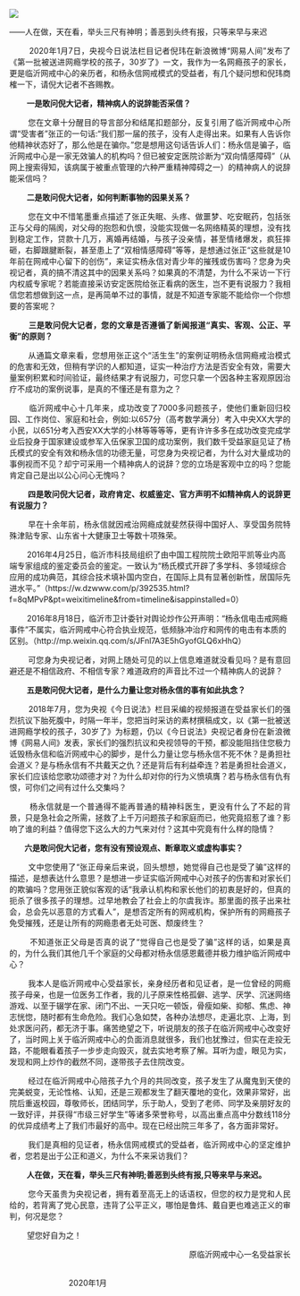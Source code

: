 <p><img src="https://www.iaders.com/wp-content/uploads/2020/03/ed95f-0067hHJjly1gaztmyf6bwj30gg099afi.jpg"></p>
<div class="preface">——人在做，天在看，举头三尺有神明；善恶到头终有报，只等来早与来迟</div>
<p><span id="more-8862"></span></p>
<div class="WB_editor_iframe_new">
<p align="justify">​​&nbsp; &nbsp; &nbsp; &nbsp; 2020年1月7日，央视今日说法栏目记者倪玮在新浪微博“网易人间”发布了《第一批被送进网瘾学校的孩子，30岁了》一文，我作为一名网瘾孩子的家长，更是临沂网戒中心的亲历者，和杨永信网戒模式的受益者，有几个疑问想和倪玮商榷一下，请倪大记者不吝赐教。</p>
<p align="justify">&nbsp; &nbsp; &nbsp; &nbsp;<b> 一是敢问倪大记者，精神病人的说辞能否采信？</b></p>
<p align="justify">&nbsp; &nbsp; &nbsp; &nbsp; 您在文章十分醒目的导言部分和结尾扣题部分，反复引用了临沂网戒中心所谓“受害者”张正的一句话:“我们那一届的孩子，没有人走得出来。如果有人告诉你他精神状态好了，那么他是在骗你。”您是想用这句话告诉人们：杨永信是骗子，临沂网戒中心是一家无效骗人的机构吗？但已被安定医院诊断为“双向情感障碍”（从网上搜索得知，该病属于被重点管理的六种严重精神障碍之一）的精神病人的说辞能采信吗？</p>
<p align="justify">&nbsp; &nbsp; &nbsp; &nbsp;<b> 二是敢问倪大记者，如何判断事物的因果关系？</b></p>
<p align="justify">&nbsp; &nbsp; &nbsp; &nbsp; 您在文中不惜笔墨重点描述了张正失眠、头疼、做噩梦、吃安眠药，包括张正与父母的隔阂，对父母的抱怨和仇恨，没能实现做一名网络精英的理想，没有找到稳定工作，贷款十几万，离婚再结婚，与孩子没亲情，甚至情绪爆发，疯狂摔砸，右脚跟腱断裂，甚至患上了“双相情感障碍”等等，是想通过张正“这些就是10年前在网戒中心留下的创伤”，来证实杨永信对青少年的摧残或伤害吗？您身为央视记者，真的搞不清这其中的因果关系吗？如果真的不清楚，为什么不采访一下行内权威专家呢？若能直接采访安定医院给张正看病的医生，岂不更有说服力？我相信您若想做到这一点，是再简单不过的事情，就是不知道专家能不能给你一个你想要的答案呢？</p>
<p align="justify">&nbsp; &nbsp; &nbsp; &nbsp;<b> 三是敢问倪大记者，您的文章是否遵循了新闻报道“真实、客观、公正、平衡”的原则？</b></p>
<p align="justify">&nbsp; &nbsp; &nbsp; &nbsp; 从通篇文章来看，您想用张正这个“活生生”的案例证明杨永信网瘾戒治模式的危害和无效，但稍有学识的人都知道，证实一种治疗方法是否安全有效，需要大量案例积累和时间验证，最终结果才有说服力，可您只拿一个因各种主客观原因治疗不成功的案例说事，是真的不懂还是有意为之？</p>
<p align="justify">&nbsp; &nbsp; &nbsp; &nbsp; 临沂网戒中心十几年来，成功改变了7000多问题孩子，使他们重新回归校园、工作岗位、家庭和社会，例如:以657分（高考数学满分）考入中央XX大学的小民，以651分考入西安XX大学的小林等等等等，更有许许多多在成功改变完成学业后投身于国家建设或参军入伍保家卫国的成功案例，我们数千受益家庭见证了杨氏模式的安全有效和杨永信的功德无量，可您身为央视记者，为什么对大量成功的事例视而不见？却宁可采用一个精神病人的说辞？您的立场是客观中立的吗？您能肯定自己是出以公心问心无愧吗？</p>
<p align="justify">&nbsp; &nbsp; &nbsp; &nbsp;<b> 四是敢问倪大记者，政府肯定、权威鉴定、官方声明不如精神病人的说辞更有说服力？</b></p>
<p align="justify">&nbsp; &nbsp; &nbsp; &nbsp; 早在十余年前，杨永信就因戒治网瘾成就斐然获得中国好人、享受国务院特殊津贴专家、山东省十大健康卫士等数十项殊荣。</p>
<p align="left">&nbsp; &nbsp; &nbsp; &nbsp; 2016年4月25日，临沂市科技局组织了由中国工程院院士欧阳平凯等业内高端专家组成的鉴定委员会的鉴定。一致认为“杨氏模式开辟了多学科、多领域综合应用的成功典范，其综合技术填补国内空白，在国际上具有显著创新性，居国际先进水平。”（https://w.dzwww.com/p/392535.html?f=8qMPvP&amp;pt=weixitimeline&amp;from=timeline&amp;isappinstalled=0）</p>
<p align="left">&nbsp; &nbsp; &nbsp; &nbsp; 2016年8月18日，临沂市卫计委针对舆论炒作公开声明：“杨永信电击戒网瘾事件”不属实，临沂网戒中心符合执业规范，低频脉冲治疗和网传的电击有本质的区别。（http://mp.weixin.qq.com/s/JFnl7A3E5hGyofGLQ6xHhQ）</p>
<p align="justify">&nbsp; &nbsp; &nbsp; &nbsp; 可您身为央视记者，对网上随处可见的以上信息难道就没看见吗？是有意回避还是不相信政府、不相信专家？难道政府的声音比不过一个精神病人的说辞？</p>
<p align="justify">&nbsp; &nbsp; &nbsp; &nbsp;<b> 五是敢问倪大记者，是什么力量让您对杨永信的事有如此执念？</b></p>
<p align="justify">&nbsp; &nbsp; &nbsp; &nbsp; 2018年7月，您为央视《今日说法》栏目采编的视频报道在受益家长们的强烈抗议下胎死腹中，时隔一年半，您把当时采访的素材撰稿成文，以《第一批被送进网瘾学校的孩子，30岁了》为标题，仍以《今日说法》央视记者身份在新浪微博《网易人间》发表，家长们的强烈抗议和央视领导的干预，都没能阻挡住您极力诋毁杨永信和临沂网戒中心的脚步，是什么力量让您与杨永信不死不休？是勇担社会道义？是与杨永信有不共戴天之仇？还是背后有利益牵连？若是勇担社会道义，家长们应该给您歌功颂德才对？为什么却对你的行为义愤填膺？若与杨永信有仇有恨，可你们之间有过什么交集吗？</p>
<p align="justify">&nbsp; &nbsp; &nbsp; &nbsp; 杨永信就是一个普通得不能再普通的精神科医生，更没有什么了不起的背景，只是急社会之所需，拯救了上千万问题孩子和家庭而已，他究竟招惹了谁？影响了谁的利益？值得您下这么大的力气来对付？这其中究竟有什么样的隐情？</p>
<p align="justify">&nbsp; &nbsp; &nbsp; <b>&nbsp;六是敢问倪大记者，您有没有预设观点、断章取义或虚构事实？</b></p>
<p align="justify">&nbsp; &nbsp; &nbsp; &nbsp; 文中您使用了“张正母亲后来说，回头想想，她觉得自己也是受了骗”这样的描述，是想表达什么意思？是想进一步证实临沂网戒中心对孩子的伤害和对家长们的欺骗吗？您用张正貌似客观的话“我承认机构和家长他们的初衷是好的，但真的扼杀了很多孩子的理想。过早地教会了社会上的尔虞我诈。那里面的孩子出来社会，总会先以恶意的方式看人”，是想否定所有的网戒机构，保护所有的网瘾孩子免受摧残，还是让所有的网瘾患者无处可医、颓废终生？</p>
<p align="justify">&nbsp; &nbsp; &nbsp; &nbsp; 不知道张正父母是否真的说了“觉得自己也是受了骗”这样的话，如果是真的，为什么我们其他几千个家庭的父母都对杨永信感恩戴德并极力维护临沂网戒中心？</p>
<p align="justify">&nbsp; &nbsp; &nbsp; &nbsp; 我本人是临沂网戒中心受益家长，亲身经历者和见证者，是一位曾经的网瘾孩子母亲，也是一位医务工作者，我的儿子原来性格孤僻、逃学、厌学、沉迷网络游戏、以至于辍学在家、闭门不出、一天只吃一顿饭，骨瘦如柴、抑郁、焦虑、神志恍惚，随时都有生命危险。我们心急如焚，各种办法想尽，走遍北京、上海，到处求医问药，都无济于事。痛苦绝望之下，听说朋友的孩子在临沂网戒中心改变好了，当时网上关于临沂网戒中心的负面消息就很多，我们也犹豫过，但实在走投无路，不能眼看着孩子一步步走向毁灭，就去实地考察了解。耳听为虚，眼见为实，发现和网上炒作的截然不同，遂带孩子去住院改变。</p>
<p align="justify">&nbsp; &nbsp; &nbsp; &nbsp; 经过在临沂网戒中心陪孩子九个月的共同改变，孩子发生了从魔鬼到天使的完美蜕变，无论性格、认知，还是三观都发生了翻天覆地的变化，效果非常好，出院后重返校园，尊敬师长，团结同学，乐于助人，受到了老师、同学及亲朋好友的一致好评，并获得“市级三好学生”等诸多荣誉称号，以高出重点高中分数线118分的优异成绩考上了我们市最好的高中。现在已经出院三年多了，各方面非常好。</p>
<p align="justify">&nbsp; &nbsp; &nbsp; &nbsp; 我们是真相的见证者，杨永信网戒模式的受益者，临沂网戒中心的坚定维护者，您若是出于公正和道义，为什么不来采访我们？</p>
<p align="justify">&nbsp; &nbsp; &nbsp; &nbsp;<b> 人在做，天在看，举头三尺有神明;善恶到头终有报,只等来早与来迟。</b></p>
<p align="justify">&nbsp; &nbsp; &nbsp; &nbsp; 您今天虽贵为央视记者，拥有着至高无上的话语权，但您的权力是党和人民给的，若背离了党心民意，违背了公平正义，哪怕是鲁炜、戴自更也难逃正义的审判，何况是您？</p>
<p align="justify">&nbsp; &nbsp; &nbsp; &nbsp; 望您好自为之！</p>
<p align="right">原临沂网戒中心一名受益家长</p>
<p align="justify">&nbsp; &nbsp; &nbsp; &nbsp; &nbsp; &nbsp; &nbsp; &nbsp; &nbsp; &nbsp; &nbsp; &nbsp; &nbsp; &nbsp; &nbsp; &nbsp; &nbsp; &nbsp; &nbsp; &nbsp; &nbsp; &nbsp; &nbsp; &nbsp; &nbsp; &nbsp; &nbsp; &nbsp; &nbsp; &nbsp; &nbsp; &nbsp; &nbsp; &nbsp; &nbsp; &nbsp; &nbsp; &nbsp; &nbsp; &nbsp; &nbsp; &nbsp; &nbsp; &nbsp; &nbsp; &nbsp; &nbsp; &nbsp; &nbsp; &nbsp; &nbsp; &nbsp; &nbsp; &nbsp; &nbsp; &nbsp; &nbsp; &nbsp; &nbsp; &nbsp; &nbsp; &nbsp; &nbsp; &nbsp; &nbsp; &nbsp; &nbsp; &nbsp; &nbsp; &nbsp; &nbsp; &nbsp; &nbsp; &nbsp; &nbsp; &nbsp; &nbsp; &nbsp;2020年1月​​​​</p>